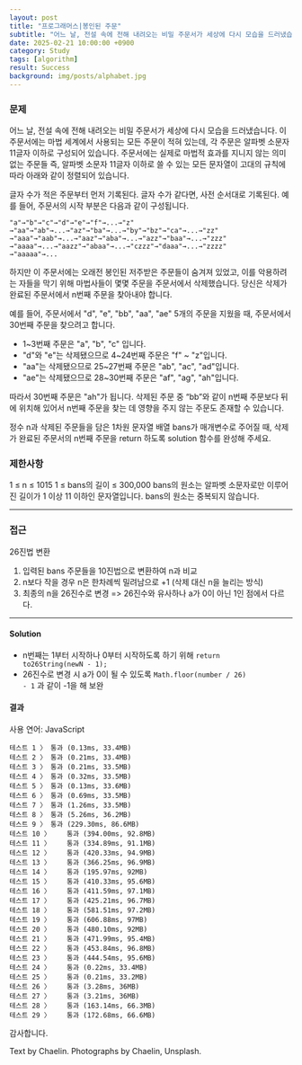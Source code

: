 ```yaml
---
layout: post
title: "프로그래머스|봉인된 주문"
subtitle: "어느 날, 전설 속에 전해 내려오는 비밀 주문서가 세상에 다시 모습을 드러냈습니다."
date: 2025-02-21 10:00:00 +0900
category: Study
tags: [algorithm]
result: Success
background: img/posts/alphabet.jpg
---
```

### 문제
어느 날, 전설 속에 전해 내려오는 비밀 주문서가 세상에 다시 모습을 드러냈습니다. 이 주문서에는 마법 세계에서 사용되는 모든 주문이 적혀 있는데, 각 주문은 알파벳 소문자 11글자 이하로 구성되어 있습니다. 주문서에는 실제로 마법적 효과를 지니지 않는 의미 없는 주문들 즉, 알파벳 소문자 11글자 이하로 쓸 수 있는 모든 문자열이 고대의 규칙에 따라 아래와 같이 정렬되어 있습니다.

글자 수가 적은 주문부터 먼저 기록된다.
글자 수가 같다면, 사전 순서대로 기록된다.
예를 들어, 주문서의 시작 부분은 다음과 같이 구성됩니다.

```
"a"→"b"→"c"→"d"→"e"→"f"→...→"z"
→"aa"→"ab"→...→"az"→"ba"→...→"by"→"bz"→"ca"→...→"zz"
→"aaa"→"aab"→...→"aaz"→"aba"→...→"azz"→"baa"→...→"zzz"
→"aaaa"→...→"aazz"→"abaa"→...→"czzz"→"daaa"→...→"zzzz"
→"aaaaa"→...
```

하지만 이 주문서에는 오래전 봉인된 저주받은 주문들이 숨겨져 있었고, 이를 악용하려는 자들을 막기 위해 마법사들이 몇몇 주문을 주문서에서 삭제했습니다. 당신은 삭제가 완료된 주문서에서 n번째 주문을 찾아내야 합니다.

예를 들어, 주문서에서 "d", "e", "bb", "aa", "ae" 5개의 주문을 지웠을 때, 주문서에서 30번째 주문을 찾으려고 합니다.

* 1~3번째 주문은 "a", "b", "c" 입니다.
* "d"와 "e"는 삭제됐으므로 4~24번째 주문은 "f" ~ "z"입니다.
* "aa"는 삭제됐으므로 25~27번째 주문은 "ab", "ac", "ad"입니다.
* "ae"는 삭제됐으므로 28~30번째 주문은 "af", "ag", "ah"입니다.

따라서 30번째 주문은 "ah"가 됩니다. 삭제된 주문 중 “bb”와 같이 n번째 주문보다 뒤에 위치해 있어서 n번째 주문을 찾는 데 영향을 주지 않는 주문도 존재할 수 있습니다.

정수 n과 삭제된 주문들을 담은 1차원 문자열 배열 bans가 매개변수로 주어질 때, 삭제가 완료된 주문서의 n번째 주문을 return 하도록 solution 함수를 완성해 주세요.

### 제한사항
1 ≤ n ≤ 1015
1 ≤ bans의 길이 ≤ 300,000
bans의 원소는 알파벳 소문자로만 이루어진 길이가 1 이상 11 이하인 문자열입니다.
bans의 원소는 중복되지 않습니다.

***** 

### 접근
26진법 변환

  1. 입력된 bans 주문들을 10진법으로 변환하여 n과 비교
  2. n보다 작을 경우 n은 한차례씩 밀려남으로 +1 (삭제 대신 n을 늘리는 방식)
  3. 최종의 n을 26진수로 변경 => 26진수와 유사하나 a가 0이 아닌 1인 점에서 다르다.

*****

#### Solution

<script src="https://gist.github.com/chaelin1211/54c9e77090c7a881b8725a62eba1bed0.js"></script>

* n번째는 1부터 시작하나 0부터 시작하도록 하기 위해 <code>return to26String(newN - 1);</code>
* 26진수로 변경 시 a가 0이 될 수 있도록 <code>Math.floor(number / 26) - 1</code> 과 같이 -1을 해 보완

#### 결과
사용 연어: JavaScript

```
테스트 1 〉	통과 (0.13ms, 33.4MB)
테스트 2 〉	통과 (0.21ms, 33.4MB)
테스트 3 〉	통과 (0.21ms, 33.5MB)
테스트 4 〉	통과 (0.32ms, 33.5MB)
테스트 5 〉	통과 (0.13ms, 33.6MB)
테스트 6 〉	통과 (0.69ms, 33.5MB)
테스트 7 〉	통과 (1.26ms, 33.5MB)
테스트 8 〉	통과 (5.26ms, 36.2MB)
테스트 9 〉	통과 (229.30ms, 86.6MB)
테스트 10 〉	통과 (394.00ms, 92.8MB)
테스트 11 〉	통과 (334.89ms, 91.1MB)
테스트 12 〉	통과 (420.33ms, 94.9MB)
테스트 13 〉	통과 (366.25ms, 96.9MB)
테스트 14 〉	통과 (195.97ms, 92MB)
테스트 15 〉	통과 (410.33ms, 95.6MB)
테스트 16 〉	통과 (411.59ms, 97.1MB)
테스트 17 〉	통과 (425.21ms, 96.7MB)
테스트 18 〉	통과 (581.51ms, 97.2MB)
테스트 19 〉	통과 (606.88ms, 97MB)
테스트 20 〉	통과 (480.10ms, 92MB)
테스트 21 〉	통과 (471.99ms, 95.4MB)
테스트 22 〉	통과 (453.84ms, 96.8MB)
테스트 23 〉	통과 (444.54ms, 95.6MB)
테스트 24 〉	통과 (0.22ms, 33.4MB)
테스트 25 〉	통과 (0.21ms, 33.2MB)
테스트 26 〉	통과 (3.28ms, 36MB)
테스트 27 〉	통과 (3.21ms, 36MB)
테스트 28 〉	통과 (163.14ms, 66.3MB)
테스트 29 〉	통과 (172.68ms, 66.6MB)
```

감사합니다.

<p class = "placeholder">Text by Chaelin. Photographs by Chaelin, Unsplash.</p>
